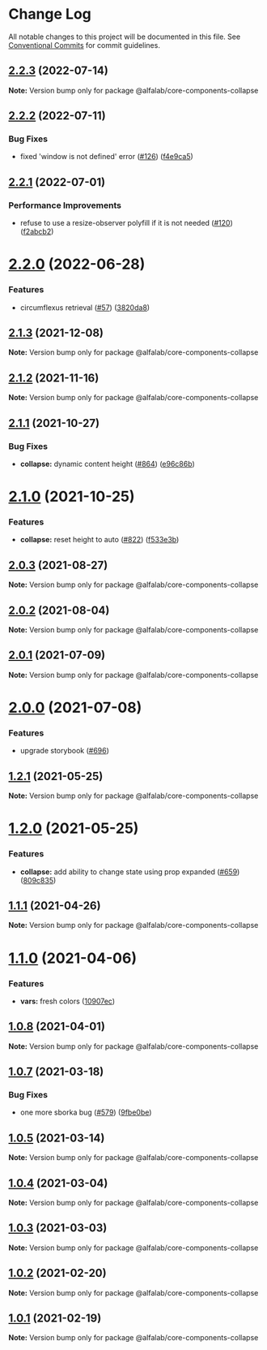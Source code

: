 # Change Log

All notable changes to this project will be documented in this file.
See [Conventional Commits](https://conventionalcommits.org) for commit guidelines.

## [2.2.3](https://github.com/core-ds/core-components/compare/@alfalab/core-components-collapse@2.2.2...@alfalab/core-components-collapse@2.2.3) (2022-07-14)

**Note:** Version bump only for package @alfalab/core-components-collapse





## [2.2.2](https://github.com/core-ds/core-components/compare/@alfalab/core-components-collapse@2.2.1...@alfalab/core-components-collapse@2.2.2) (2022-07-11)


### Bug Fixes

* fixed 'window is not defined' error ([#126](https://github.com/core-ds/core-components/issues/126)) ([f4e9ca5](https://github.com/core-ds/core-components/commit/f4e9ca54ed52fb328d21c85b7efa8176a90dcb6e))





## [2.2.1](https://github.com/core-ds/core-components/compare/@alfalab/core-components-collapse@2.2.0...@alfalab/core-components-collapse@2.2.1) (2022-07-01)


### Performance Improvements

* refuse to use a resize-observer polyfill if it is not needed ([#120](https://github.com/core-ds/core-components/issues/120)) ([f2abcb2](https://github.com/core-ds/core-components/commit/f2abcb2888dd5906b345f5fc64b1624eef56ac13))





# [2.2.0](https://github.com/core-ds/core-components/compare/@alfalab/core-components-collapse@2.1.6...@alfalab/core-components-collapse@2.2.0) (2022-06-28)


### Features

* circumflexus retrieval ([#57](https://github.com/core-ds/core-components/issues/57)) ([3820da8](https://github.com/core-ds/core-components/commit/3820da818bcdcbee6904c648b3e29c3c828fe202))





## [2.1.3](https://github.com/core-ds/core-components/compare/@alfalab/core-components-collapse@2.1.2...@alfalab/core-components-collapse@2.1.3) (2021-12-08)

**Note:** Version bump only for package @alfalab/core-components-collapse





## [2.1.2](https://github.com/core-ds/core-components/compare/@alfalab/core-components-collapse@2.1.1...@alfalab/core-components-collapse@2.1.2) (2021-11-16)

**Note:** Version bump only for package @alfalab/core-components-collapse





## [2.1.1](https://github.com/core-ds/core-components/compare/@alfalab/core-components-collapse@2.1.0...@alfalab/core-components-collapse@2.1.1) (2021-10-27)


### Bug Fixes

* **collapse:** dynamic content height ([#864](https://github.com/core-ds/core-components/issues/864)) ([e96c86b](https://github.com/core-ds/core-components/commit/e96c86bde70d58e4311a2c6bcd6d7407be0f4c44))





# [2.1.0](https://github.com/core-ds/core-components/compare/@alfalab/core-components-collapse@2.0.3...@alfalab/core-components-collapse@2.1.0) (2021-10-25)


### Features

* **collapse:** reset height to auto ([#822](https://github.com/core-ds/core-components/issues/822)) ([f533e3b](https://github.com/core-ds/core-components/commit/f533e3ba1eab5f41539c39ca3b97f698e90ca687))





## [2.0.3](https://github.com/core-ds/core-components/compare/@alfalab/core-components-collapse@2.0.2...@alfalab/core-components-collapse@2.0.3) (2021-08-27)

**Note:** Version bump only for package @alfalab/core-components-collapse





## [2.0.2](https://github.com/core-ds/core-components/compare/@alfalab/core-components-collapse@2.0.1...@alfalab/core-components-collapse@2.0.2) (2021-08-04)

**Note:** Version bump only for package @alfalab/core-components-collapse





## [2.0.1](https://github.com/core-ds/core-components/compare/@alfalab/core-components-collapse@2.0.0...@alfalab/core-components-collapse@2.0.1) (2021-07-09)

**Note:** Version bump only for package @alfalab/core-components-collapse





# [2.0.0](https://github.com/core-ds/core-components/compare/@alfalab/core-components-collapse@1.2.1...@alfalab/core-components-collapse@2.0.0) (2021-07-08)


### Features

* upgrade storybook ([#696](https://github.com/core-ds/core-components/issues/696))

## [1.2.1](https://github.com/core-ds/core-components/compare/@alfalab/core-components-collapse@1.2.0...@alfalab/core-components-collapse@1.2.1) (2021-05-25)

**Note:** Version bump only for package @alfalab/core-components-collapse





# [1.2.0](https://github.com/core-ds/core-components/compare/@alfalab/core-components-collapse@1.1.1...@alfalab/core-components-collapse@1.2.0) (2021-05-25)


### Features

* **collapse:** add ability to change state using prop expanded ([#659](https://github.com/core-ds/core-components/issues/659)) ([809c835](https://github.com/core-ds/core-components/commit/809c8356f6dec0eeb9167bca8483f36bf5845455))





## [1.1.1](https://github.com/core-ds/core-components/compare/@alfalab/core-components-collapse@1.1.0...@alfalab/core-components-collapse@1.1.1) (2021-04-26)

**Note:** Version bump only for package @alfalab/core-components-collapse





# [1.1.0](https://github.com/core-ds/core-components/compare/@alfalab/core-components-collapse@1.0.8...@alfalab/core-components-collapse@1.1.0) (2021-04-06)


### Features

* **vars:** fresh colors ([10907ec](https://github.com/core-ds/core-components/commit/10907eca0f5556795529a90b41d2bc663ea01dfe))





## [1.0.8](https://github.com/core-ds/core-components/compare/@alfalab/core-components-collapse@1.0.7...@alfalab/core-components-collapse@1.0.8) (2021-04-01)

**Note:** Version bump only for package @alfalab/core-components-collapse





## [1.0.7](https://github.com/core-ds/core-components/compare/@alfalab/core-components-collapse@1.0.5...@alfalab/core-components-collapse@1.0.7) (2021-03-18)


### Bug Fixes

* one more sborka bug ([#579](https://github.com/core-ds/core-components/issues/579)) ([9fbe0be](https://github.com/core-ds/core-components/commit/9fbe0beca56ec5971de78b3f6cda25305b260efc))





## [1.0.5](https://github.com/core-ds/core-components/compare/@alfalab/core-components-collapse@1.0.4...@alfalab/core-components-collapse@1.0.5) (2021-03-14)

**Note:** Version bump only for package @alfalab/core-components-collapse





## [1.0.4](https://github.com/core-ds/core-components/compare/@alfalab/core-components-collapse@1.0.3...@alfalab/core-components-collapse@1.0.4) (2021-03-04)

**Note:** Version bump only for package @alfalab/core-components-collapse





## [1.0.3](https://github.com/core-ds/core-components/compare/@alfalab/core-components-collapse@1.0.2...@alfalab/core-components-collapse@1.0.3) (2021-03-03)

**Note:** Version bump only for package @alfalab/core-components-collapse





## [1.0.2](https://github.com/core-ds/core-components/compare/@alfalab/core-components-collapse@1.0.1...@alfalab/core-components-collapse@1.0.2) (2021-02-20)

**Note:** Version bump only for package @alfalab/core-components-collapse





## [1.0.1](https://github.com/core-ds/core-components/compare/@alfalab/core-components-collapse@1.0.0...@alfalab/core-components-collapse@1.0.1) (2021-02-19)


**Note:** Version bump only for package @alfalab/core-components-collapse
